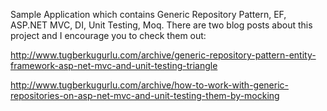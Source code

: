 Sample Application which contains Generic Repository Pattern, EF, ASP.NET MVC, DI, Unit Testing, Moq. There are two blog posts about this project and I encourage you to check them out:

http://www.tugberkugurlu.com/archive/generic-repository-pattern-entity-framework-asp-net-mvc-and-unit-testing-triangle

http://www.tugberkugurlu.com/archive/how-to-work-with-generic-repositories-on-asp-net-mvc-and-unit-testing-them-by-mocking